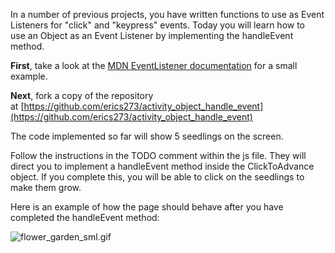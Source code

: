 In a number of previous projects, you have written functions to use as Event Listeners for "click" and "keypress" events. Today you will learn how to use an Object as an Event Listener by implementing the handleEvent method.

**First**, take a look at the [MDN EventListener documentation](https://developer.mozilla.org/en-US/docs/Web/API/EventListener) for a small example.

**Next**, fork a copy of the repository at [https://github.com/erics273/activity_object_handle_event](https://github.com/erics273/activity_object_handle_event)

The code implemented so far will show 5 seedlings on the screen.

Follow the instructions in the TODO comment within the js file. They will direct you to implement a handleEvent method inside the ClickToAdvance object. If you complete this, you will be able to click on the seedlings to make them grow.

Here is an example of how the page should behave after you have completed the handleEvent method:

![flower_garden_sml.gif](https://s3.us-east-2.amazonaws.com/images.kenzie.academy/frontend-se/flower_garden_sml.gif)